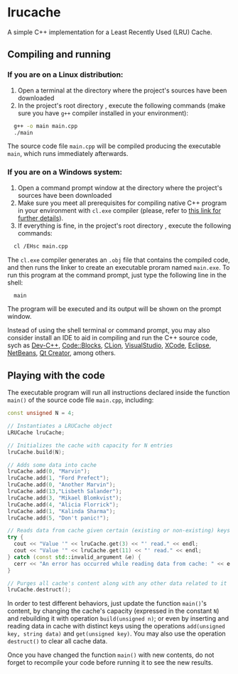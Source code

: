 # lrucache
A simple C++ implementation for a Least Recently Used (LRU) Cache.


## Compiling and running
### If you are on a Linux distribution:

1. Open a terminal at the directory where the project's sources have been downloaded
2. In the project's root directory , execute the following commands (make sure you have `g++` compiler installed in your environment):

```bash
  g++ -o main main.cpp
  ./main
```
The source code file `main.cpp` will be compiled producing the executable `main`, which runs immediately afterwards.

### If you are on a Windows system:

1. Open a command prompt window at the directory where the project's sources have been downloaded
2. Make sure you meet all prerequisites for compiling native C++ program in your environment with `cl.exe` compiler (please, refer to [this link for further details](https://msdn.microsoft.com/en-us/library/ms235639.aspx)).
3. If everything is fine, in the project's root directory , execute the following commands:

```bash
  cl /EHsc main.cpp
```
The `cl.exe` compiler generates an `.obj` file that contains the compiled code, and then runs the linker to create an executable proram named `main.exe`. To run this program at the command prompt, just type the following line in the shell:

```bash
  main
```
The program will be executed and its output will be shown on the prompt window.

Instead of using the shell terminal or command prompt, you may also consider install an IDE to aid in compiling and run the C++ source code, sych as [Dev-C++](http://orwelldevcpp.blogspot.com.br/), [Code::Blocks](http://www.codeblocks.org/), [CLion](https://www.jetbrains.com/clion/), [VisualStudio](https://www.visualstudio.com/), [XCode](https://developer.apple.com/xcode/), [Eclipse](http://www.eclipse.org/downloads/packages/eclipse-ide-cc-developers/mars1), [NetBeans](https://netbeans.org/features/cpp/), [Qt Creator](https://www.qt.io/ide/), among others.


## Playing with the code
The executable program will run all instructions declared inside the function `main()` of the source code file `main.cpp`, including:

```cpp
const unsigned N = 4;

// Instantiates a LRUCache object  
LRUCache lruCache;

// Initializes the cache with capacity for N entries
lruCache.build(N);

// Adds some data into cache
lruCache.add(0, "Marvin");
lruCache.add(1, "Ford Prefect");
lruCache.add(0, "Another Marvin");
lruCache.add(13,"Lisbeth Salander");
lruCache.add(3, "Mikael Blomkvist");
lruCache.add(4, "Alicia Florrick");
lruCache.add(1, "Kalinda Sharma");
lruCache.add(5, "Don't panic!");

// Reads data from cache given certain (existing or non-existing) keys
try {
  cout << "Value '" << lruCache.get(3) << "' read." << endl;
  cout << "Value '" << lruCache.get(11) << "' read." << endl;
} catch (const std::invalid_argument &e) {
  cerr << "An error has occurred while reading data from cache: " << e.what() << endl;
}

// Purges all cache's content along with any other data related to it
lruCache.destruct();
```
In order to test different behaviors, just update the function `main()`'s content, by changing the cache's capacity (expressed in the constant `N`) and rebuilding it with operation `build(unsigned n)`; or even by inserting and reading data in cache with distinct keys using the operations `add(unsigned key, string data)` and `get(unsigned key)`. You may also use the operation `destruct()` to clear all cache data.

Once you have changed the function `main()` with new contents, do not forget to recompile your code before running it to see the new results.

